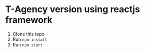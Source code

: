 # T-Agency version using reactjs framework


1. Clone this repo
2. Run `npm install`
3. Run `npm start`
